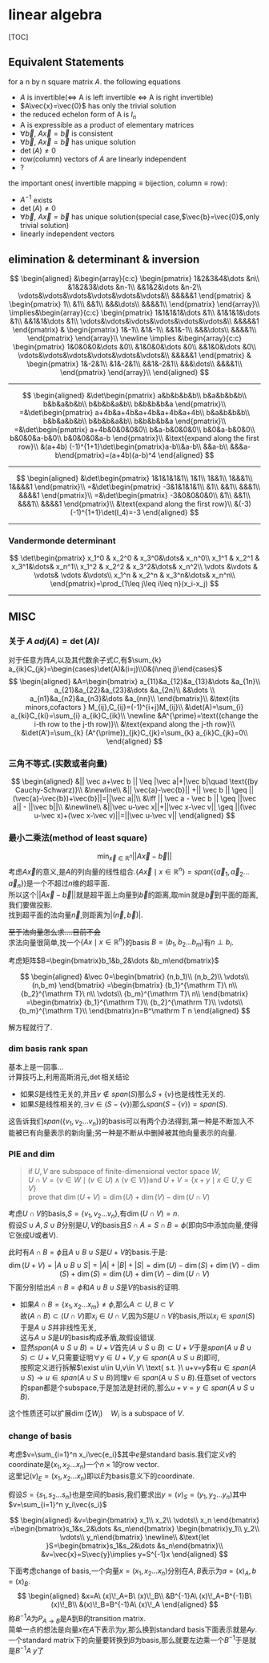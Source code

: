 # linear algebra

[TOC]


## Equivalent Statements

for a n by n square matrix $A$. the following equations 

- $A$ is invertible($\iff$ A is left invertible $\iff$ A is right invertible)
- $A\vec{x}=\vec{0}$ has only the trivial solution
- the reduced echelon form of A is $I_n$
- A is expressible as a product of elementary matrices
- $\forall \vec{b},\ A\vec{x}=\vec{b}$ is consistent
- $\forall \vec{b},\ A\vec{x}=\vec{b}$ has unique solution
- $\det(A) \neq 0$
- row(column) vectors of $A$ are linearly independent
- ?



the important ones( $\text{invertible mapping} \equiv \text{bijection}$, $\text{column}\equiv \text{row}$): 

- $A^{-1}$ exists
- $\det(A)\neq 0$
- $\forall \vec{b},\ A\vec{x}=\vec{b}$ has unique solution(special case,$\vec{b}=\vec{0}$,only trivial solution)
- linearly independent vectors



## elimination & determinant & inversion

$$
\begin{aligned}
&\begin{array}{c:c}
\begin{pmatrix}
1&2&3&4&\dots &n\\
&1&2&3&\dots &n-1\\
&&1&2&\dots &n-2\\
\vdots&\vdots&\vdots&\vdots&\vdots&\vdots&\\
&&&&&1
\end{pmatrix}
&
\begin{pmatrix}
1\\
&1\\
&&1\\
&&&\dots\\
&&&&1\\
\end{pmatrix}
\end{array}\\
\implies&\begin{array}{c:c}
\begin{pmatrix}
1&1&1&1&\dots &1\\
&1&1&1&\dots &1\\
&&1&1&\dots &1\\
\vdots&\vdots&\vdots&\vdots&\vdots&\vdots&\\
&&&&&1
\end{pmatrix}
&
\begin{pmatrix}
1&-1\\
&1&-1\\
&&1&-1\\
&&&\dots\\
&&&&1\\
\end{pmatrix}
\end{array}\\
\newline
\implies &\begin{array}{c:c}
\begin{pmatrix}
1&0&0&0&\dots &0\\
&1&0&0&\dots &0\\
&&1&0&\dots &0\\
\vdots&\vdots&\vdots&\vdots&\vdots&\vdots&\\
&&&&&1
\end{pmatrix}
&
\begin{pmatrix}
1&-2&1\\
&1&-2&1\\
&&1&-2&1\\
&&&\dots\\
&&&&1\\
\end{pmatrix}
\end{array}\\
\end{aligned}
$$

---------------------------------

$$
\begin{aligned}
&\det\begin{pmatrix}
a&b&b&b&b\\
b&a&b&b&b\\
b&b&a&b&b\\
b&b&b&a&b\\
b&b&b&b&a
\end{pmatrix}\\
=&\det\begin{pmatrix}
a+4b&a+4b&a+4b&a+4b&a+4b\\
b&a&b&b&b\\
b&b&a&b&b\\
b&b&b&a&b\\
b&b&b&b&a
\end{pmatrix}\\
=&\det\begin{pmatrix}
a+4b&0&0&0&0\\
b&a-b&0&0&0\\
b&0&a-b&0&0\\
b&0&0&a-b&0\\
b&0&0&0&a-b
\end{pmatrix}\\
&\text{expand along the first row}\\
&(a+4b) (-1)^{1+1}\det\begin{pmatrix}a-b\\&a-b\\
&&a-b\\
&&&a-b\end{pmatrix}=(a+4b)(a-b)^4
\end{aligned}
$$

---------------------------------

$$
\begin{aligned}
&\det\begin{pmatrix}
1&1&1&1&1\\
1&1\\
1&&1\\
1&&&1\\
1&&&&1
\end{pmatrix}\\
=&\det\begin{pmatrix}
-3&1&1&1&1\\
&1\\
&&1\\
&&&1\\
&&&&1
\end{pmatrix}\\
=&\det\begin{pmatrix}
-3&0&0&0&0\\
&1\\
&&1\\
&&&1\\
&&&&1
\end{pmatrix}\\
&\text{expand along the first row}\\
&(-3)(-1)^{1+1}\det(I_4)=-3
\end{aligned}
$$


---------------------------------

### Vandermonde determinant

$$
\det\begin{pmatrix}
x_1^0 & x_2^0 & x_3^0&\dots& x_n^0\\
x_1^1 & x_2^1 & x_3^1&\dots& x_n^1\\
x_1^2 & x_2^2 & x_3^2&\dots& x_n^2\\
\vdots &\vdots & \vdots& \vdots &\vdots\\
x_1^n & x_2^n & x_3^n&\dots& x_n^n\\
\end{pmatrix}=\prod_{1\leq j\leq i\leq n}(x_i-x_j)
$$


---------------------------------



## MISC


### 关于 $A\,adj(A)=\det(A) I$

对于任意方阵$A$,以及其代数余子式$C$,有$\sum_{k} a_{ik}C_{jk}=\begin{cases}\det(A)&(i=j)\\0&(i\neq j)\end{cases}$
$$
\begin{aligned}
&A=\begin{bmatrix}
    a_{11}&a_{12}&a_{13}&\dots &a_{1n}\\
    a_{21}&a_{22}&a_{23}&\dots &a_{2n}\\
    &&\dots \\
    a_{n1}&a_{n2}&a_{n3}&\dots &a_{nn}\\
\end{bmatrix}\\
&\text{its minors,cofactors } M_{ij},C_{ij}=(-1)^{i+j}M_{ij}\\
&\det(A)=\sum_{i} a_{ki}C_{ki}=\sum_{i} a_{ik}C_{ik}\\
\newline
&A^{\prime}=\text{(change the i-th row to the j-th row)}\\
&\text{expand along the j-th row}\\
&\det(A')=\sum_{k} (A^{\prime})_{jk}C_{jk}=\sum_{k} a_{ik}C_{jk}=0\\
\end{aligned}
$$

  

### 三角不等式.(实数或者向量)

$$
\begin{aligned}
&|| \vec a+\vec b || \leq |\vec a|+|\vec b|\quad \text{(by Cauchy-Schwarz)}\\
&\newline\\
&|| \vec{a}-\vec{b}|| +|| \vec b || \geq ||(\vec{a}-\vec{b})+\vec{b}||=||\vec a||\\
&\iff || \vec a - \vec b ||  \geq ||\vec a|| - ||\vec b||\\
&\newline\\
&||\vec u-\vec x||+||\vec x-\vec v|| \geq ||(\vec u-\vec x)+(\vec x-\vec v)||=||\vec u-\vec v||
\end{aligned}
$$





### 最小二乘法(method of least square)
$$
\min_{\vec x\in \mathbb R^n} ||A\vec x-\vec b||
$$
考虑$A\vec x$的意义,是$A$的列向量的线性组合.$\{A\vec x\mid x\in \mathbb R^n\}=span(\{\vec a_1,\vec a_2\dots \vec a_n\})$是一个不超过$n$维的超平面.  
所以这个$||A\vec x-\vec b||$就是超平面上向量到$\vec b$的距离,取$\min$就是$\vec b$到平面的距离,我们要做投影.  
找到超平面的法向量$\vec n$,则距离为$|(\vec n,\vec b)|$.  

~~至于法向量怎么求....目前不会~~  
求法向量很简单,找一个$\{Ax\mid x\in \mathbb R^n\}$的basis $B=(b_1,b_2\dots b_m)$有$n\perp b_i$.  

考虑矩阵$B=\begin{bmatrix}b_1&b_2&\dots &b_m\end{bmatrix}$


$$
\begin{aligned}
&\vec 0=\begin{bmatrix}
(n,b_1)\\
(n,b_2)\\
\vdots\\
(n,b_m)
\end{bmatrix}
=\begin{bmatrix}
{b_1}^{\mathrm T}\ n\\
{b_2}^{\mathrm T}\ n\\
\vdots\\
{b_m}^{\mathrm T}\ n\\
\end{bmatrix}
=\begin{bmatrix}
{b_1}^{\mathrm T}\\
{b_2}^{\mathrm T}\\
\vdots\\
{b_m}^{\mathrm T}\\
\end{bmatrix}n=B^\mathrm T n
\end{aligned}
$$


解方程就行了.  

### dim basis rank span

基本上是一回事...  
计算技巧上,利用高斯消元,$\det$相关结论

- 如果$S$是线性无关的,并且$v\not\in span(S)$那么$S+\{v\}$也是线性无关的.
- 如果$S$是线性相关的,$\exists v\in (S-\{v\})$那么$span(S-\{v\})=span(S)$.

这告诉我们$span(\{v_1,v_2\dots v_n\})$的basis可以有两个办法得到,第一种是不断加入不能被已有向量表示的新向量;另一种是不断从中删掉被其他向量表示的向量.



### PIE and dim


> if $U,V$ are subspace of finite-dimensional vector space $W$,  
> $U\cap V=\{v\in W\mid (v\in U)\land (v\in V)\}$and $U+V=\{x+y\mid x\in U,y\in V\}$  
> prove that $\dim(U+V)=\dim(U)+\dim(V)-\dim(U\cap V)$  

考虑$U\cap V$的basis,$S=\{v_1,v_2\dots v_n\}$,有$\dim(U\cap V)=n$.  
假设$S\cup A,S\cup B$分别是$U,V$的basis且$S\cap A=S\cap B=\phi$(即向S中添加向量,使得它张成U或者V).  

此时有$A\cap B=\phi$且$A\cup B\cup S$是$U+V$的basis.于是:  
$$
\dim(U+V)=|A\cup B\cup S|=|A|+|B|+|S|=\dim(U)-\dim(S)+\dim (V)-\dim (S)+\dim (S)=\dim(U)+\dim(V)-\dim(U\cap V)
$$
下面分别给出$A\cap B=\phi$和$A\cup B\cup S$是$V$的basis的证明.

- 如果$A\cap B=\{x_1,x_2\dots x_m\}\neq \phi$,那么$A\subset U,B\subset V$  
  故$(A\cap B)\subset (U\cap V)$即$x_i\in U\cap V$,因为$S$是$U\cap V$的basis,所以$x_i\in span(S)$于是$A\cup S$并非线性无关,  
  这与$A\cup S$是$U$的basis构成矛盾,故假设错误.
- 显然$span(A\cup S\cup B)=U+V$首先$(A\cup S\cup B)\subset U+V$于是$span(A\cup B\cup S)\subset U+V$,只需要证明$\forall y\in U+V,y\in span(A\cup S\cup B)$即可,  
  按照定义进行拆解$\exist u\in U,v\in V\ \text{ s.t. }\ u+v=y$有$u\in span(A\cup S)\to u\in span(A\cup S\cup B)$同理$v\in span(A\cup S\cup B)$.任意set of vectors的span都是个subspace,于是加法是封闭的,那么$u+v=y\in span(A\cup S\cup B)$.



这个性质还可以扩展$\dim(\sum W_i)\quad W_i\text{ is a subspace of }V$.



### change of basis

考虑$v=\sum_{i=1}^n x_i\vec{e_i}$其中$e$是standard basis.我们定义$v$的coordinate是$(x_1,x_2\dots x_n)$一个$n\times 1$的row vector.    
这里记$(v)_{E}=(x_1,x_2\dots x_n)$即以$E$为basis意义下的coordinate.

假设$S=\{s_1,s_2\dots s_n\}$也是空间的basis,我们要求出$y=(v)_S=(y_1,y_2\dots y_n)$其中$v=\sum_{i=1}^n y_i\vec{s_i}$


$$
\begin{aligned}
&v=\begin{bmatrix}
x_1\\ x_2\\ \vdots\\ x_n \end{bmatrix}
=\begin{bmatrix}s_1&s_2&\dots &s_n\end{bmatrix}
\begin{bmatrix}y_1\\ y_2\\ \vdots\\ y_n\end{bmatrix}
\newline\\
&\text{let }S=\begin{bmatrix}s_1&s_2&\dots &s_n\end{bmatrix}\\
&v=\vec{x}=S\vec{y}\implies y=S^{-1}x
\end{aligned}
$$


下面考虑change of basis,一个向量$x=(x_1,x_2\dots x_n)$分别在$A,B$表示为$a=(x)_A,b=(x)_B$.  
$$
\begin{aligned}
&x=A\ (x)\!_A=B\ (x)\!_B\\
&B^{-1}A\ (x)\!_A=B^{-1}B\ (x)\!_B\\
&(x)\!_B=B^{-1}A\ (x)\!_A
\end{aligned}
$$
称$B^{-1}A$为$P_{A\to B}$是A到B的transition matrix.  
简单一点的想法是向量$x$在$A$下表示为$y$,那么换到standard basis下面表示就是$Ay$. 一个standard matrix下的向量要转换到$B$为basis,那么就要左边乘一个$B^{-1}$于是就是$B^{-1}A\ y$了